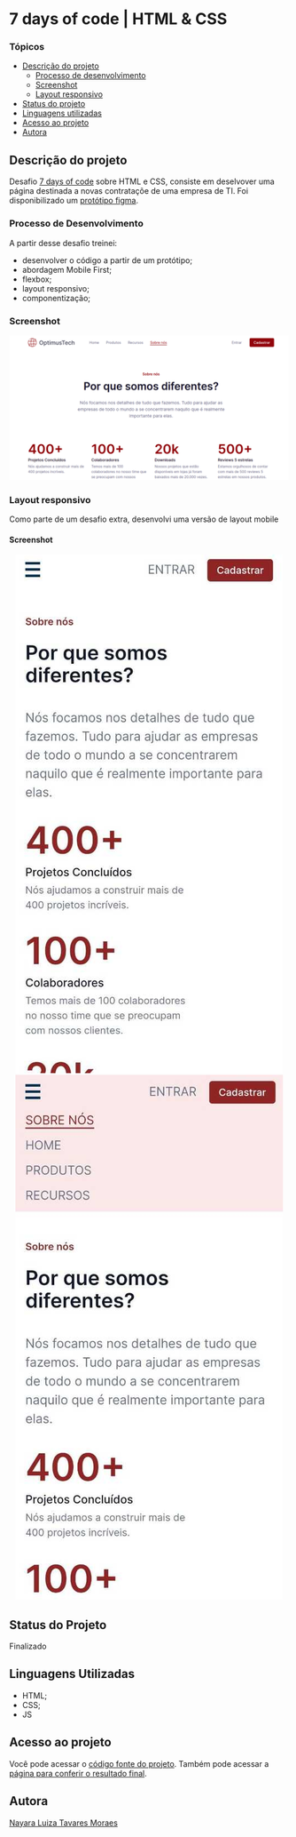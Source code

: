 # 7 days of code | HTML & CSS

### Tópicos

- [Descrição do projeto](#descrição-do-projeto)
    - [Processo de desenvolvimento](#processo-de-desenvolvimento)
    - [Screenshot](#screenshot)
    - [Layout responsivo](#screenshot-1)
- [Status do projeto](#status-do-projeto)
- [Linguagens utilizadas](#linguagens-utilizadas) 
- [Acesso ao projeto](#acesso-ao-projeto)
- [Autora](#autora)

## Descrição do projeto

Desafio [7 days of code](https://7daysofcode.io/) sobre HTML e CSS, consiste em deselvover uma página destinada a novas contrataçõe de uma empresa de TI. Foi disponibilizado um [protótipo figma](https://www.figma.com/file/mm3MLozvUDGhDRTxSLlGL5/7daysOfCode-HTML-CSS?node-id=0%3A1). 


### Processo de Desenvolvimento
A partir desse desafio treinei: 
* desenvolver o código a partir de um protótipo;
* abordagem Mobile First;
* flexbox;
* layout responsivo;
* componentização;

### Screenshot
![screenshot desktop layout](./assets/img/desktop-layout.png)


### Layout responsivo
Como parte de um desafio extra, desenvolvi uma versão de layout mobile 

#### Screenshot
<div align="center">
  <img src="./assets/mobile.jpg" alt="Layout mobile">
  <img src="./assets/mobile-active.jpg" alt="Layout mobile menu ativo">
</div>

## Status do Projeto
Finalizado

## Linguagens Utilizadas
* HTML;
* CSS;
* JS

## Acesso ao projeto
Você pode acessar o [código fonte do projeto](https://github.com/nalutm/seven-days-of-code/tree/main/html-css). Também pode acessar a [página para conferir o resultado final](https://seven-days-of-code-beta.vercel.app/).

## Autora
[Nayara Luiza Tavares Moraes](https://github.com/nalutm)

